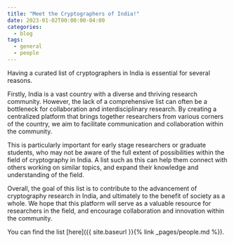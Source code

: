 ```yaml
---
title: "Meet the Cryptographers of India!"
date: 2023-01-02T00:00:00-04:00
categories:
  - blog
tags:
  - general
  - people
---
```


Having a curated list of cryptographers in India is essential for several reasons.

Firstly, India is a vast country with a diverse and thriving research community. However, the lack of a comprehensive list can often be a bottleneck for collaboration and interdisciplinary research. By creating a centralized platform that brings together researchers from various corners of the country, we aim to facilitate communication and collaboration within the community.

This is particularly important for early stage researchers or graduate students, who may not be aware of the full extent of possibilities within the field of cryptography in India. A list such as this can help them connect with others working on similar topics, and expand their knowledge and understanding of the field.

Overall, the goal of this list is to contribute to the advancement of cryptography research in India, and ultimately to the benefit of society as a whole. We hope that this platform will serve as a valuable resource for researchers in the field, and encourage collaboration and innovation within the community.

You can find the list [here]({{ site.baseurl }}{% link _pages/people.md %}).